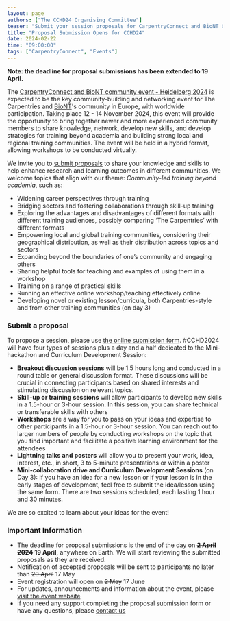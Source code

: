 ```yaml
---
layout: page
authors: ["The CCHD24 Organising Committee"]
teaser: "Submit your session proposals for CarpentryConnect and BioNT Community Event  - Heidelberg 2024!"
title: "Proposal Submission Opens for CCHD24"
date: 2024-02-22
time: "09:00:00"
tags: ["CarpentryConnect", "Events"]
---
```


**Note: the deadline for proposal submissions has been extended to 19 April.**

The [CarpentryConnect and BioNT community event - Heidelberg 2024](https://biont-training.eu/event-details/CarpentryConnect2024) is expected to be the key community-building and networking event for The Carpentries and [BioNT](https://biont-training.eu/)'s community in Europe, with worldwide participation. Taking place 12 - 14 November 2024, this event will provide the opportunity to bring together newer and more experienced community members to share knowledge, network, develop new skills, and develop strategies for training beyond academia and building strong local and regional training communities.
The event will be held in a hybrid format, allowing workshops to be conducted virtually.

We invite you to [submit proposals](https://survey.bio-it.embl.de/496554?lang=en) to share your knowledge and skills to help enhance research and learning outcomes in different communities. We welcome topics that align with our theme:  _Community-led training beyond academia_, such as:

* Widening career perspectives through training 
* Bridging sectors and fostering collaborations through skill-up training
* Exploring the advantages and disadvantages of different formats with different training audiences, possibly comparing ‘The Carpentries’ with different formats
* Empowering local and global training communities, considering their geographical distribution, as well as their distribution across topics and sectors 
* Expanding beyond the boundaries of one’s community and engaging others 
* Sharing helpful tools for teaching and examples of using them in a workshop
* Training on a range of practical skills
* Running an effective online workshop/teaching effectively online
* Developing novel or existing lesson/curricula, both Carpentries-style and from other training communities (on day 3)

### Submit a proposal
To propose a session, please use [the online submission form](https://survey.bio-it.embl.de/496554?lang=en). 
#CCHD2024 will have four types of sessions plus a day and a half dedicated to the Mini-hackathon and Curriculum Development Session:

* **Breakout discussion sessions** will be 1.5 hours long and conducted in a round table or general discussion format. These discussions will be crucial in connecting participants based on shared interests and stimulating discussion on relevant topics.
* **Skill-up or training sessions** will allow participants to develop new skills in a 1.5-hour or 3-hour session. In this session, you can share technical or transferable skills with others
* **Workshops** are a way for you to pass on your ideas and expertise to other participants in a 1.5-hour or 3-hour session. You can reach out to larger numbers of people by conducting workshops on the topic that you find important and facilitate a positive learning environment for the attendees
* **Lightning talks and posters** will allow you to present your work, idea, interest, etc., in short, 3 to 5-minute presentations or within a poster 
* **Mini-collaboration drive and Curriculum Development Sessions** (on Day 3): If you have an idea for a new lesson or if your lesson is in the early stages of development, feel free to submit the idea/lesson using the same form. There are two sessions scheduled, each lasting 1 hour and 30 minutes.

We are so excited to learn about your ideas for the event!

### Important Information
* The deadline for proposal submissions is the end of the day on ~~**2 April 2024**~~ **19 April**, anywhere on Earth. We will start reviewing the submitted proposals as they are received.
* Notification of accepted proposals will be sent to participants no later than ~~20 April~~ 17 May
* Event registration will open on ~~2 May~~ 17 June
* For updates, announcements and information about the event, please [visit the event website](https://biont-training.eu/event-details/CarpentryConnect2024) 
* If you need any support completing the proposal submission form or have any questions, please [contact us](mailto:programme-biont@embl.de)

